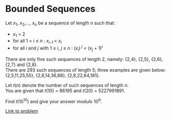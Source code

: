 # Bounded Sequences

<p>
Let <var>x</var><sub>1</sub>, <var>x</var><sub>2</sub>,..., <var>x<sub>n</sub></var> be a sequence of length <var>n</var> such that:
</p><ul><li><var>x</var><sub>1</sub> = 2</li>
<li>for all 1 &lt; <var>i</var> ≤ <var>n</var> : <var>x</var><sub><var>i</var>-<i>1</i></sub> &lt; <var>x<sub>i</sub></var></li>
<li>for all <var>i</var> and <var>j</var> with 1 ≤ <var>i</var>, <var>j</var> ≤ <var>n</var> : (<var>x<sub>i</sub></var>)<var><sup> j</sup></var> &lt; (<var>x<sub>j</sub></var> + 1)<var><sup>i</sup></var></li>
</ul><p>
There are only five such sequences of length 2, namely:
{2,4}, {2,5}, {2,6}, {2,7} and {2,8}.<br />
There are 293 such sequences of length 5; three examples are given below:<br />
{2,5,11,25,55}, {2,6,14,36,88}, {2,8,22,64,181}.
</p>
<p>
Let <var>t</var>(<var>n</var>) denote the number of such sequences of length <var>n</var>.<br />
You are given that <var>t</var>(10) = 86195 and <var>t</var>(20) = 5227991891.
</p>
<p>
Find <var>t</var>(10<sup>10</sup>) and give your answer modulo 10<sup>9</sup>.
</p>



[Link to problem](https://projecteuler.net/problem=319)
